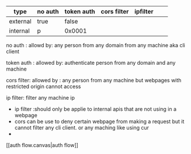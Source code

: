 

| type     | no auth | token auth | cors filter | ipfilter |     |     |
| -------- | ------- | ---------- | ----------- | -------- | --- | --- |
| external | true    | false      |             |          |     |     |
| internal | p       | 0x0001     |             |          |     |     |

 

no auth : 
	allowd by:
		any person from
		any domain from
		any machine aka cli client
		
token auth :
	allowed by:
		authenticate person from any domain and any machine


cors filter:
	allowed by :
		any person from any machine but webpages with restricted origin cannot access
		
ip filter:
	filter any machine ip


- ip filter :should only be applie to internal apis that are not using in a webpage 
- cors can be use to deny certain webpage from making a request but it cannot filter any cli client. or any maching like using cur 
- 

[[auth flow.canvas|auth flow]]
